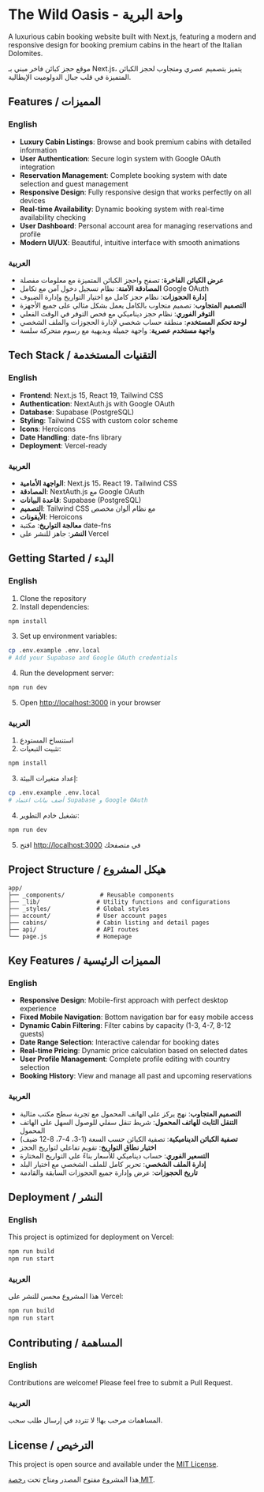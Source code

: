 # The Wild Oasis - واحة البرية

A luxurious cabin booking website built with Next.js, featuring a modern and responsive design for booking premium cabins in the heart of the Italian Dolomites.

موقع حجز كبائن فاخر مبني بـ Next.js، يتميز بتصميم عصري ومتجاوب لحجز الكبائن المتميزة في قلب جبال الدولوميت الإيطالية.

## Features / المميزات

### English

- **Luxury Cabin Listings**: Browse and book premium cabins with detailed information
- **User Authentication**: Secure login system with Google OAuth integration
- **Reservation Management**: Complete booking system with date selection and guest management
- **Responsive Design**: Fully responsive design that works perfectly on all devices
- **Real-time Availability**: Dynamic booking system with real-time availability checking
- **User Dashboard**: Personal account area for managing reservations and profile
- **Modern UI/UX**: Beautiful, intuitive interface with smooth animations

### العربية

- **عرض الكبائن الفاخرة**: تصفح واحجز الكبائن المتميزة مع معلومات مفصلة
- **المصادقة الآمنة**: نظام تسجيل دخول آمن مع تكامل Google OAuth
- **إدارة الحجوزات**: نظام حجز كامل مع اختيار التواريخ وإدارة الضيوف
- **التصميم المتجاوب**: تصميم متجاوب بالكامل يعمل بشكل مثالي على جميع الأجهزة
- **التوفر الفوري**: نظام حجز ديناميكي مع فحص التوفر في الوقت الفعلي
- **لوحة تحكم المستخدم**: منطقة حساب شخصي لإدارة الحجوزات والملف الشخصي
- **واجهة مستخدم عصرية**: واجهة جميلة وبديهية مع رسوم متحركة سلسة

## Tech Stack / التقنيات المستخدمة

### English

- **Frontend**: Next.js 15, React 19, Tailwind CSS
- **Authentication**: NextAuth.js with Google OAuth
- **Database**: Supabase (PostgreSQL)
- **Styling**: Tailwind CSS with custom color scheme
- **Icons**: Heroicons
- **Date Handling**: date-fns library
- **Deployment**: Vercel-ready

### العربية

- **الواجهة الأمامية**: Next.js 15، React 19، Tailwind CSS
- **المصادقة**: NextAuth.js مع Google OAuth
- **قاعدة البيانات**: Supabase (PostgreSQL)
- **التصميم**: Tailwind CSS مع نظام ألوان مخصص
- **الأيقونات**: Heroicons
- **معالجة التواريخ**: مكتبة date-fns
- **النشر**: جاهز للنشر على Vercel

## Getting Started / البدء

### English

1. Clone the repository
2. Install dependencies:

```bash
npm install
```

3. Set up environment variables:

```bash
cp .env.example .env.local
# Add your Supabase and Google OAuth credentials
```

4. Run the development server:

```bash
npm run dev
```

5. Open [http://localhost:3000](http://localhost:3000) in your browser

### العربية

1. استنساخ المستودع
2. تثبيت التبعيات:

```bash
npm install
```

3. إعداد متغيرات البيئة:

```bash
cp .env.example .env.local
# أضف بيانات اعتماد Supabase و Google OAuth
```

4. تشغيل خادم التطوير:

```bash
npm run dev
```

5. افتح [http://localhost:3000](http://localhost:3000) في متصفحك

## Project Structure / هيكل المشروع

```
app/
├── _components/          # Reusable components
├── _lib/                # Utility functions and configurations
├── _styles/             # Global styles
├── account/             # User account pages
├── cabins/              # Cabin listing and detail pages
├── api/                 # API routes
└── page.js              # Homepage
```

## Key Features / المميزات الرئيسية

### English

- **Responsive Design**: Mobile-first approach with perfect desktop experience
- **Fixed Mobile Navigation**: Bottom navigation bar for easy mobile access
- **Dynamic Cabin Filtering**: Filter cabins by capacity (1-3, 4-7, 8-12 guests)
- **Date Range Selection**: Interactive calendar for booking dates
- **Real-time Pricing**: Dynamic price calculation based on selected dates
- **User Profile Management**: Complete profile editing with country selection
- **Booking History**: View and manage all past and upcoming reservations

### العربية

- **التصميم المتجاوب**: نهج يركز على الهاتف المحمول مع تجربة سطح مكتب مثالية
- **التنقل الثابت للهاتف المحمول**: شريط تنقل سفلي للوصول السهل على الهاتف المحمول
- **تصفية الكبائن الديناميكية**: تصفية الكبائن حسب السعة (1-3، 4-7، 8-12 ضيف)
- **اختيار نطاق التواريخ**: تقويم تفاعلي لتواريخ الحجز
- **التسعير الفوري**: حساب ديناميكي للأسعار بناءً على التواريخ المختارة
- **إدارة الملف الشخصي**: تحرير كامل للملف الشخصي مع اختيار البلد
- **تاريخ الحجوزات**: عرض وإدارة جميع الحجوزات السابقة والقادمة

## Deployment / النشر

### English

This project is optimized for deployment on Vercel:

```bash
npm run build
npm run start
```

### العربية

هذا المشروع محسن للنشر على Vercel:

```bash
npm run build
npm run start
```

## Contributing / المساهمة

### English

Contributions are welcome! Please feel free to submit a Pull Request.

### العربية

المساهمات مرحب بها! لا تتردد في إرسال طلب سحب.

## License / الترخيص

This project is open source and available under the [MIT License](LICENSE).

هذا المشروع مفتوح المصدر ومتاح تحت [رخصة MIT](LICENSE).

